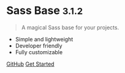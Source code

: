 <!-- ![logo](_media/icon.svg) TODO logo sass base -->

# Sass Base <small>3.1.2</small>

> A magical Sass base for your projects.

- Simple and lightweight
- Developer friendly
- Fully customizable

[GitHub](https://github.com/gturpin-dev/Sass-Base/)
[Get Started](#quickstart)